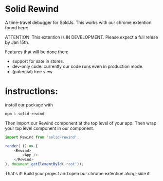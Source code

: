 
# Solid Rewind

A time-travel debugger for SoldJs.
This works with our chrome extention found here: <extention>


ATTENTION: This extention is IN DEVELOPMENT.
Please expect a full relese by Jan 15th. 

Features that will be done then:
* support for sate in stores.
* dev-only code. currently our code runs even in production mode.
* (potential) tree view

# instructions:
install our package with


```javascript
npm i solid-rewind
```

Then import our Rewind component at the top level of your app.
Then wrap your top level component in our <Rewind> component.
```javascript
import Rewind from 'solid-rewind';

render( () => {
    <Rewind>
        <App />
    </Rewind>
}, document.getElementById('root'));

```

That's it! Build your project and open our chrome extention along-side it.

